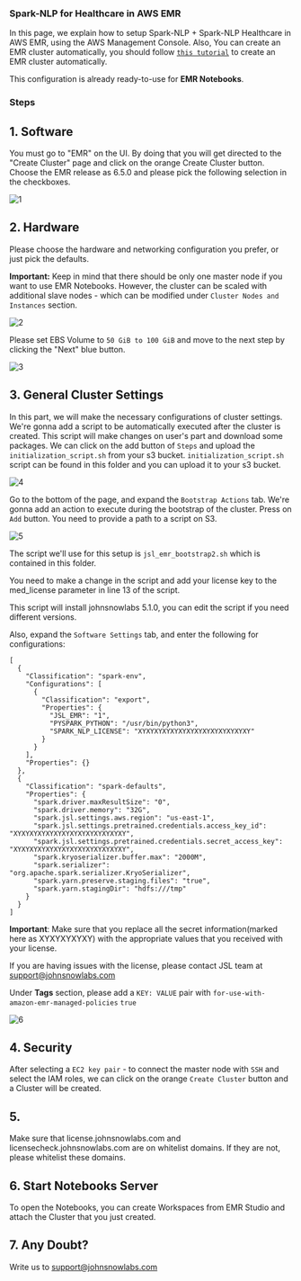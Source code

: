 ### Spark-NLP for Healthcare in AWS EMR

In this page, we explain how to setup Spark-NLP + Spark-NLP Healthcare in AWS EMR, using the AWS Management Console. Also, You can create an EMR cluster automatically, you should follow [`this tutorial`](https://github.com/JohnSnowLabs/johnsnowlabs/blob/main/notebooks/create_emr_cluster.ipynb) to create an EMR cluster automatically.

This configuration is already ready-to-use for **EMR Notebooks**.

### Steps
## 1. Software

You must go to "EMR" on the UI. By doing that you will get directed to the "Create Cluster" page and click on the orange Create Cluster button. Choose the EMR release as 6.5.0 and please pick the following selection in the checkboxes.

![1](https://github.com/JohnSnowLabs/spark-nlp-workshop/assets/72014272/e495e6ba-d519-464c-a08f-8d350a15354c)


## 2. Hardware
Please choose the hardware and networking configuration you prefer, or just pick the defaults.

**Important:** Keep in mind that there should be only one master node if you want to use EMR Notebooks. However, the cluster can be scaled with additional slave nodes - which can be modified under `Cluster Nodes and Instances` section.

![2](https://github.com/JohnSnowLabs/spark-nlp-workshop/assets/72014272/357544ca-19a9-46d4-8099-c0ae65882d27)


Please set EBS Volume to `50 GiB to 100 GiB` and move to the next step by clicking the "Next" blue button.<br/>

![3](https://github.com/JohnSnowLabs/spark-nlp-workshop/assets/72014272/45b2287e-6aa6-413d-ad59-85ac7d19d75f)



## 3. General Cluster Settings


In this part, we will make the necessary configurations of cluster settings. We're gonna add a script to be automatically executed after the cluster is created. This script will make changes on user's part and download some packages. We can click on the add button of `Steps` and upload the `initialization_script.sh` from your s3 bucket. `initialization_script.sh` script can be found in this folder and you can upload it to your s3 bucket.

![4](https://github.com/JohnSnowLabs/spark-nlp-workshop/assets/72014272/b4c4ca6d-120e-411c-b0bf-cd71c33dbfdf)


Go to the bottom of the page, and expand the `Bootstrap Actions` tab. We're gonna add an action to execute during the bootstrap of the cluster. Press on `Add` button. You need to provide a path to a script on S3.

![5](https://github.com/JohnSnowLabs/spark-nlp-workshop/assets/72014272/05c3931c-16f7-47ad-b135-2612e85b3de4)


The script we'll use for this setup is `jsl_emr_bootstrap2.sh` which is contained in this folder.


You need to make a change in the script and add your license key to the med_license parameter in line 13 of the script. <br/>


This script will install johnsnowlabs 5.1.0, you can edit the script if you need different versions.<br/>



Also, expand the `Software Settings` tab, and enter the following for configurations:

```
[
  {
    "Classification": "spark-env",
    "Configurations": [
      {
        "Classification": "export",
        "Properties": {
          "JSL_EMR": "1",
          "PYSPARK_PYTHON": "/usr/bin/python3",
          "SPARK_NLP_LICENSE": "XYXYXYXYXYXYXYXYXYXYXYXYXYXY"
        }
      }
    ],
    "Properties": {}
  },
  {
    "Classification": "spark-defaults",
    "Properties": {
      "spark.driver.maxResultSize": "0",
      "spark.driver.memory": "32G",
      "spark.jsl.settings.aws.region": "us-east-1",
      "spark.jsl.settings.pretrained.credentials.access_key_id": "XYXYXYXYXYXYXYXYXYXYXYXYXYXY",
      "spark.jsl.settings.pretrained.credentials.secret_access_key": "XYXYXYXYXYXYXYXYXYXYXYXYXYXY",
      "spark.kryoserializer.buffer.max": "2000M",
      "spark.serializer": "org.apache.spark.serializer.KryoSerializer",
      "spark.yarn.preserve.staging.files": "true",
      "spark.yarn.stagingDir": "hdfs:///tmp"
    }
  }
]
```
**__Important__**:
Make sure that you replace all the secret information(marked here as XYXYXYXYXY) with the appropriate values that you received with your license.<br/> 

If you are having issues with the license, please contact JSL team at support@johnsnowlabs.com


Under **Tags** section, please add a `KEY: VALUE` pair with `for-use-with-amazon-emr-managed-policies` `true`

![6](https://github.com/JohnSnowLabs/spark-nlp-workshop/assets/72014272/0f03d691-1681-4c94-a6f0-7a62ec4605f2)


## 4. Security
After selecting a `EC2 key pair` - to connect the master node with `SSH` and select the IAM roles, we can click on the orange `Create Cluster` button and a Cluster will be created.

## 5.
Make sure that license.johnsnowlabs.com and licensecheck.johnsnowlabs.com are on whitelist domains. If they are not, please whitelist these domains.

## 6. Start Notebooks Server

To open the Notebooks, you can create Workspaces from EMR Studio and attach the Cluster that you just created.

## 7. Any Doubt?
Write us to support@johnsnowlabs.com
